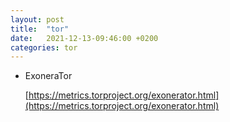 ```yaml
---
layout: post
title:  "tor"
date:   2021-12-13-09:46:00 +0200
categories: tor
---
```

* ExoneraTor

  [https://metrics.torproject.org/exonerator.html](https://metrics.torproject.org/exonerator.html)